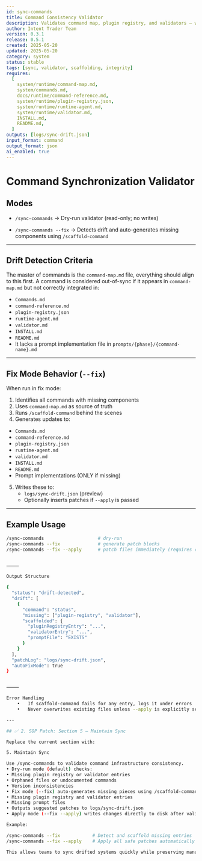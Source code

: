 ```yaml
---
id: sync-commands
title: Command Consistency Validator
description: Validates command map, plugin registry, and validators — with optional drift remediation
author: Intent Trader Team
version: 0.3.1
release: 0.5.1
created: 2025-05-20
updated: 2025-05-20
category: system
status: stable
tags: [sync, validator, scaffolding, integrity]
requires:
  [
    system/runtime/command-map.md,
    system/commands.md,
    docs/runtime/command-reference.md,
    system/runtime/plugin-registry.json,
    system/runtime/runtime-agent.md,
    system/runtime/validator.md,
    INSTALL.md,
    README.md,
  ]
outputs: [logs/sync-drift.json]
input_format: command
output_format: json
ai_enabled: true
---
```


# Command Synchronization Validator

## Modes

- `/sync-commands`
  → Dry-run validator (read-only; no writes)

- `/sync-commands --fix`
  → Detects drift and auto-generates missing components using `/scaffold-command`

---

## Drift Detection Criteria

The master of commands is the `command-map.md` file, everything should align to this first.
A command is considered out-of-sync if it appears in `command-map.md` but not correctly integrated in:

- `Commands.md`
- `command-reference.md`
- `plugin-registry.json`
- `runtime-agent.md`
- `validator.md`
- `INSTALL.md`
- `README.md`
- It lacks a prompt implementation file in `prompts/{phase}/{command-name}.md`

---

## Fix Mode Behavior (`--fix`)

When run in fix mode:

1. Identifies all commands with missing components
2. Uses `command-map.md` as source of truth
3. Runs `/scaffold-command` behind the scenes
4. Generates updates to:

- `Commands.md`
- `command-reference.md`
- `plugin-registry.json`
- `runtime-agent.md`
- `validator.md`
- `INSTALL.md`
- `README.md`
- Prompt implementations (ONLY if missing)

5. Writes these to:
   - `logs/sync-drift.json` (preview)
   - Optionally inserts patches if `--apply` is passed

---

## Example Usage

```bash
/sync-commands                    # dry-run
/sync-commands --fix              # generate patch blocks
/sync-commands --fix --apply      # patch files immediately (requires confirmation)


⸻

Output Structure

{
  "status": "drift-detected",
  "drift": [
    {
      "command": "status",
      "missing": ["plugin-registry", "validator"],
      "scaffolded": {
        "pluginRegistryEntry": "...",
        "validatorEntry": "...",
        "promptFile": "EXISTS"
      }
    }
  ],
  "patchLog": "logs/sync-drift.json",
  "autoFixMode": true
}


⸻

Error Handling
	•	If scaffold-command fails for any entry, logs it under errors
	•	Never overwrites existing files unless --apply is explicitly set

---

## ✅ 2. SOP Patch: Section 5 – Maintain Sync

Replace the current section with:

5. Maintain Sync

Use /sync-commands to validate command infrastructure consistency.
• Dry-run mode (default) checks:
• Missing plugin registry or validator entries
• Orphaned files or undocumented commands
• Version inconsistencies
• Fix mode (--fix) auto-generates missing pieces using /scaffold-command:
• Missing plugin registry and validator entries
• Missing prompt files
• Outputs suggested patches to logs/sync-drift.json
• Apply mode (--fix --apply) writes changes directly to disk after validation

Example:

/sync-commands --fix            # Detect and scaffold missing entries
/sync-commands --fix --apply    # Apply all safe patches automatically

This allows teams to sync drifted systems quickly while preserving manual control.
```
